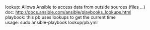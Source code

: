 lookup: Allows Ansible to access data from outside sources (files ...)  
doc: http://docs.ansible.com/ansible/playbooks_lookups.html  
playbook: this pb uses lookups to get the current time  
usage: sudo ansible-playbook lookup/pb.yml   
